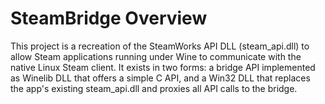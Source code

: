 SteamBridge Overview
===========

This project is a recreation of the SteamWorks API DLL (steam\_api.dll) to allow Steam applications running under Wine to communicate with the native Linux Steam client.  It exists in two forms: a bridge API implemented as Winelib DLL that offers a simple C API, and a Win32 DLL that replaces the app's existing steam\_api.dll and proxies all API calls to the bridge.
